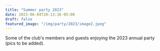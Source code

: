 ```yaml
---
title: "Summer party 2023"
date: 2023-06-04T20:13:16-05:00
draft: false
featured_image: "/img/party/2023/image2.jpeg"
---
```


Some of the club's members and guests enjoying the 2023 annual party (pics to be added).
